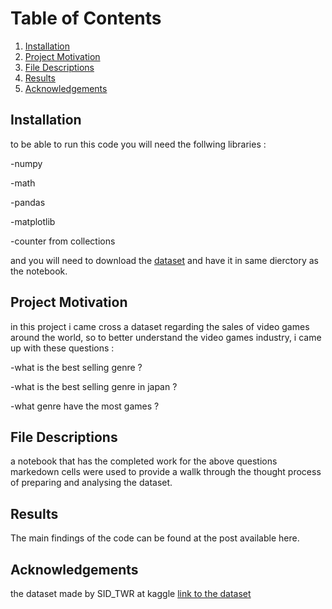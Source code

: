 # Table of Contents

1. [Installation](#installation)
2. [Project Motivation](#motivation)
3. [File Descriptions](#files)
4. [Results](#results)
5. [Acknowledgements](#Acknowledgements)



## Installation <a name="installation"></a>

to be able to run this code you will need the follwing libraries :

-numpy

-math

-pandas

-matplotlib

-counter from collections

and you will need to download the [dataset](https://www.kaggle.com/sidtwr/videogames-sales-dataset?select=Video_Games_Sales_as_at_22_Dec_2016.csv)
 and have it in same dierctory as the notebook.

## Project Motivation<a name="motivation"></a>

in this project i came cross a dataset regarding the sales of video games around the world, so to better understand the video games industry, i came up with these questions :

-what is the best selling genre ?

-what is the best selling genre in japan ?

-what genre have the most games ?

## File Descriptions <a name="files"></a>

a notebook that has the completed work for the above questions markedown cells were used to provide a wallk through the thought process of preparing and analysing the dataset.


## Results<a name="results"></a>

The main findings of the code can be found at the post available here.

## Acknowledgements<a name="Acknowledgements"></a>

the dataset made by SID_TWR at kaggle [link to the dataset](https://www.kaggle.com/sidtwr/videogames-sales-dataset?select=Video_Games_Sales_as_at_22_Dec_2016.csv)


